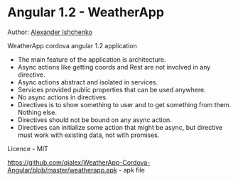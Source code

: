 Angular 1.2 - WeatherApp
====================

Author: [Alexander Ishchenko](http://qialex.me)

WeatherApp cordova angular 1.2 application

* The main feature of the application is architecture.
* Async actions like getting coords and Rest are not involved in any directive.
* Async actions abstract and isolated in services.
* Services provided public properties that can be used anywhere.
* No async actions in directives.
* Directives is to show something to user and to get something from them. Nothing else.
* Directives should not be bound on any async action.
* Directives can initialize some action that might be async, but directive must work with existing data, not with promises.

Licence - MIT

https://github.com/qialex/WeatherApp-Cordova-Angular/blob/master/weatherapp.apk - apk file